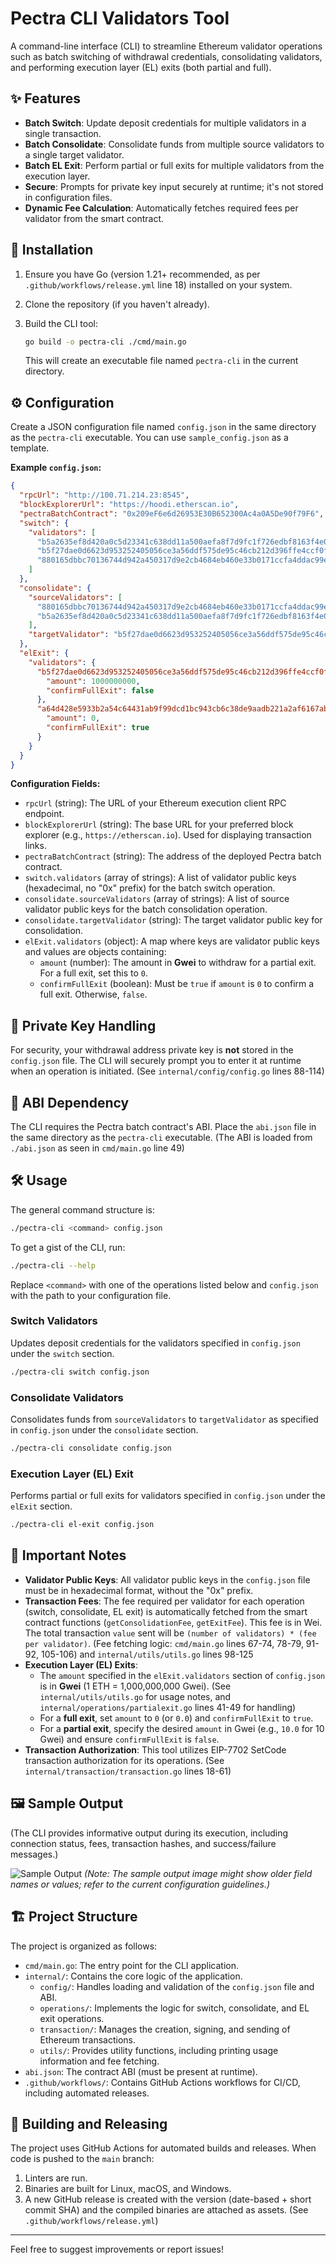 # Pectra CLI Validators Tool

A command-line interface (CLI) to streamline Ethereum validator operations such as batch switching of withdrawal credentials, consolidating validators, and performing execution layer (EL) exits (both partial and full).

## ✨ Features

*   **Batch Switch**: Update deposit credentials for multiple validators in a single transaction.
*   **Batch Consolidate**: Consolidate funds from multiple source validators to a single target validator.
*   **Batch EL Exit**: Perform partial or full exits for multiple validators from the execution layer.
*   **Secure**: Prompts for private key input securely at runtime; it's not stored in configuration files.
*   **Dynamic Fee Calculation**: Automatically fetches required fees per validator from the smart contract.

## 🚀 Installation

1.  Ensure you have Go (version 1.21+ recommended, as per `.github/workflows/release.yml` line 18) installed on your system.
2.  Clone the repository (if you haven't already).
3.  Build the CLI tool:

    ```bash
    go build -o pectra-cli ./cmd/main.go
    ```

    This will create an executable file named `pectra-cli` in the current directory.

## ⚙️ Configuration

Create a JSON configuration file named `config.json` in the same directory as the `pectra-cli` executable. You can use `sample_config.json` as a template.

**Example `config.json`:**

```json
{
  "rpcUrl": "http://100.71.214.23:8545",
  "blockExplorerUrl": "https://hoodi.etherscan.io",
  "pectraBatchContract": "0x209eF6e6d26953E30B652300Ac4a0A5De90f79F6",
  "switch": {
    "validators": [
      "b5a2635ef8d420a0c5d23341c638dd11a500aefa8f7d9fc1f726edbf8163f4e0b727f47faa57b91af50c13e863f13142",
      "b5f27dae0d6623d953252405056ce3a56ddf575de95c46cb212d396ffe4ccf0f905c138a897e8bde2e7e146705f88306",
      "880165dbbc70136744d942a450317d9e2cb4684eb460e33b0171ccfa4ddac99eb93c5603b95511d0f7b388f47ebcd36f"
    ]
  },
  "consolidate": {
    "sourceValidators": [
      "880165dbbc70136744d942a450317d9e2cb4684eb460e33b0171ccfa4ddac99eb93c5603b95511d0f7b388f47ebcd36f",
      "b5a2635ef8d420a0c5d23341c638dd11a500aefa8f7d9fc1f726edbf8163f4e0b727f47faa57b91af50c13e863f13142"
    ],
    "targetValidator": "b5f27dae0d6623d953252405056ce3a56ddf575de95c46cb212d396ffe4ccf0f905c138a897e8bde2e7e146705f88306"
  },
  "elExit": {
    "validators": {
      "b5f27dae0d6623d953252405056ce3a56ddf575de95c46cb212d396ffe4ccf0f905c138a897e8bde2e7e146705f88306": {
        "amount": 1000000000,
        "confirmFullExit": false
      },
      "a64d428e5933b2a54c64431ab9f99dcd1bc943cb6c38de9aadb221a2af6167ab9caccc384ae221d738886942daf15788": {
        "amount": 0,
        "confirmFullExit": true
      }
    }
  }
}
```


**Configuration Fields:**

*   `rpcUrl` (string): The URL of your Ethereum execution client RPC endpoint.
*   `blockExplorerUrl` (string): The base URL for your preferred block explorer (e.g., `https://etherscan.io`). Used for displaying transaction links.
*   `pectraBatchContract` (string): The address of the deployed Pectra batch contract.
*   `switch.validators` (array of strings): A list of validator public keys (hexadecimal, no "0x" prefix) for the batch switch operation.
*   `consolidate.sourceValidators` (array of strings): A list of source validator public keys for the batch consolidation operation.
*   `consolidate.targetValidator` (string): The target validator public key for consolidation.
*   `elExit.validators` (object): A map where keys are validator public keys and values are objects containing:
    *   `amount` (number): The amount in **Gwei** to withdraw for a partial exit. For a full exit, set this to `0`.
    *   `confirmFullExit` (boolean): Must be `true` if `amount` is `0` to confirm a full exit. Otherwise, `false`.

## 🔑 Private Key Handling

For security, your withdrawal address private key is **not** stored in the `config.json` file. The CLI will securely prompt you to enter it at runtime when an operation is initiated.
(See `internal/config/config.go` lines 88-114)

## 📜 ABI Dependency

The CLI requires the Pectra batch contract's ABI. Place the `abi.json` file in the same directory as the `pectra-cli` executable.
(The ABI is loaded from `./abi.json` as seen in `cmd/main.go` line 49)

## 🛠️ Usage

The general command structure is:
```bash
./pectra-cli <command> config.json
```

To get a gist of the CLI, run:
```bash
./pectra-cli --help
```

Replace `<command>` with one of the operations listed below and `config.json` with the path to your configuration file.

### Switch Validators

Updates deposit credentials for the validators specified in `config.json` under the `switch` section.

```bash
./pectra-cli switch config.json
```



### Consolidate Validators

Consolidates funds from `sourceValidators` to `targetValidator` as specified in `config.json` under the `consolidate` section.

```bash
./pectra-cli consolidate config.json
```


### Execution Layer (EL) Exit

Performs partial or full exits for validators specified in `config.json` under the `elExit` section.

```bash
./pectra-cli el-exit config.json
```


## 📝 Important Notes

*   **Validator Public Keys**: All validator public keys in the `config.json` file must be in hexadecimal format, without the "0x" prefix.
*   **Transaction Fees**: The fee required per validator for each operation (switch, consolidate, EL exit) is automatically fetched from the smart contract functions (`getConsolidationFee`, `getExitFee`). This fee is in Wei. The total transaction `value` sent will be `(number of validators) * (fee per validator)`.
    (Fee fetching logic: `cmd/main.go` lines 67-74, 78-79, 91-92, 105-106) and `internal/utils/utils.go` lines 98-125
*   **Execution Layer (EL) Exits**:
    *   The `amount` specified in the `elExit.validators` section of `config.json` is in **Gwei** (1 ETH = 1,000,000,000 Gwei).
        (See `internal/utils/utils.go` for usage notes, and `internal/operations/partialexit.go` lines 41-49 for handling)
    *   For a **full exit**, set `amount` to `0` (or `0.0`) and `confirmFullExit` to `true`.
    *   For a **partial exit**, specify the desired `amount` in Gwei (e.g., `10.0` for 10 Gwei) and ensure `confirmFullExit` is `false`.
*   **Transaction Authorization**: This tool utilizes EIP-7702 SetCode transaction authorization for its operations.
    (See `internal/transaction/transaction.go` lines 18-61)

## 🖼️ Sample Output

(The CLI provides informative output during its execution, including connection status, fees, transaction hashes, and success/failure messages.)

![Sample Output](https://i.imgur.com/niLux60.png)
*(Note: The sample output image might show older field names or values; refer to the current configuration guidelines.)*

## 🏗️ Project Structure

The project is organized as follows:

*   `cmd/main.go`: The entry point for the CLI application.
*   `internal/`: Contains the core logic of the application.
    *   `config/`: Handles loading and validation of the `config.json` file and ABI.
    *   `operations/`: Implements the logic for switch, consolidate, and EL exit operations.
    *   `transaction/`: Manages the creation, signing, and sending of Ethereum transactions.
    *   `utils/`: Provides utility functions, including printing usage information and fee fetching.
*   `abi.json`: The contract ABI (must be present at runtime).
*   `.github/workflows/`: Contains GitHub Actions workflows for CI/CD, including automated releases.

## 🔄 Building and Releasing

The project uses GitHub Actions for automated builds and releases. When code is pushed to the `main` branch:
1.  Linters are run.
2.  Binaries are built for Linux, macOS, and Windows.
3.  A new GitHub release is created with the version (date-based + short commit SHA) and the compiled binaries are attached as assets.
    (See `.github/workflows/release.yml`)

---

Feel free to suggest improvements or report issues!
